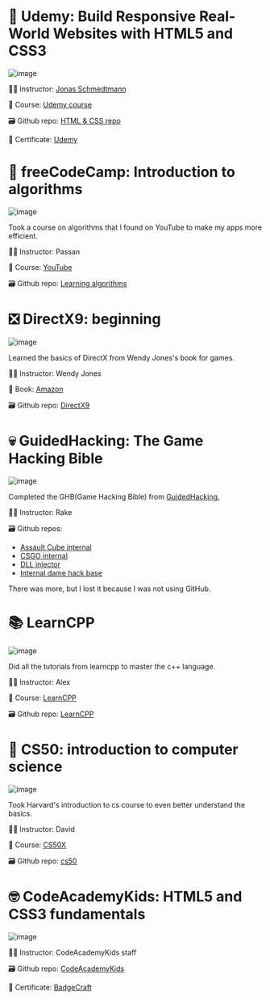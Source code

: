 # 🤩 Udemy: Build Responsive Real-World Websites with HTML5 and CSS3

![image](https://github.com/Edveika/Edveika/assets/113787144/657ac525-130f-486c-9bd0-b591131688b8)

🧑‍🏫 Instructor: [Jonas Schmedtmann](https://www.udemy.com/user/jonasschmedtmann/)

📖 Course: [Udemy course](https://www.udemy.com/course/design-and-develop-a-killer-website-with-html5-and-css3/?couponCode=ST13MT40224)

🗃️ Github repo: [HTML & CSS repo](https://github.com/Edveika/Udemy-HTML-CSS)

📜 Certificate: [Udemy](https://www.udemy.com/certificate/UC-75717d49-e5be-44d1-9826-a6de0ab78a2f/)

# 🥳 freeCodeCamp: Introduction to algorithms

![image](https://github.com/Edveika/Edveika/assets/113787144/691e8bc7-8c86-49a7-a8a7-64fa4dc7ee93)

Took a course on algorithms that I found on YouTube to make my apps more efficient.

🧑‍🏫 Instructor: Passan

📖 Course: [YouTube](https://www.youtube.com/watch?v=8hly31xKli0)

🗃️ Github repo: [Learning algorithms](https://github.com/Edveika/Learning-Algorithms)

# ❎ DirectX9: beginning

![image](https://github.com/Edveika/Edveika/assets/113787144/94db0cf4-a811-4a1c-a3d8-e94ecba05855)

Learned the basics of DirectX from Wendy Jones's book for games.

🧑‍🏫 Instructor: Wendy Jones

📖 Book: [Amazon](https://www.amazon.com/Beginning-DirectX-9-Game-Development/dp/1592003494)

🗃️ Github repo: [DirectX9](https://github.com/Edveika/DirectX9-Beginning)

# 💀 GuidedHacking: The Game Hacking Bible

![image](https://github.com/Edveika/Edveika/assets/113787144/8d07f2fe-64b8-46b3-91d9-c5698b70f857)

Completed the GHB(Game Hacking Bible) from [GuidedHacking.](https://guidedhacking.com/)

🧑‍🏫 Instructor: Rake

🗃️ Github repos:
* [Assault Cube internal](https://github.com/Edveika/AssaultCube-Internal)
* [CSGO internal](https://github.com/Edveika/CSGO-Internal)
* [DLL injector](https://github.com/Edveika/Windows-LoadLib-DLL-Injector)
* [Internal dame hack base](https://github.com/Edveika/Windows-Internal-Game-Mod-Base)

There was more, but I lost it because I was not using GitHub.

# 📚 LearnCPP

![image](https://github.com/Edveika/Edveika/assets/113787144/49dbaac8-8866-4b6f-9c47-c15a6d004573)

Did all the tutorials from learncpp to master the c++ language.

🧑‍🏫 Instructor: Alex

📖 Course: [LearnCPP](https://www.learncpp.com/)

🗃️ Github repo: [LearnCPP](https://github.com/Edveika/LearnCPP)

# 🏫 CS50: introduction to computer science

![image](https://github.com/Edveika/Edveika/assets/113787144/278aaf8a-0e3d-48b8-aea3-56766c5f888a)

Took Harvard's introduction to cs course to even better understand the basics. 

🧑‍🏫 Instructor: David

📖 Course: [CS50X](https://cs50.harvard.edu/x/)

🗃️ Github repo: [cs50](https://github.com/Edveika/cs50)

# 🤓 CodeAcademyKids: HTML5 and CSS3 fundamentals

![image](https://github.com/Edveika/Edveika/assets/113787144/44b00a13-ec35-4a8e-a090-8133e8ca2525)

🧑‍🏫 Instructor: CodeAcademyKids staff

🗃️ Github repo: [CodeAcademyKids](https://github.com/Edveika/Code-Academy-Kids-HTML)

📜 Certificate: [BadgeCraft](https://www.badgecraft.eu/en/projects/6132)
